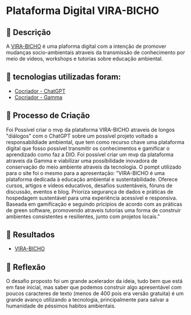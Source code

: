 # Plataforma Digital VIRA-BICHO

## 📒 Descrição
A [VIRA-BICHO](VIRA-BICHO-Plataforma-de-Educacao-Ambiental-e-Sustentabilidade.pdf) é uma plaforma digital com a intenção de promover mudanças socio-ambientais atraveis da transmissão de conhecimento por meio de videos, workshops e tutorias sobre educação ambiental. 

## 🤖 tecnologias utilizadas foram:
- [Cocriador - ChatGPT](https://chatgpt.com/)
- [Cocriador - Gamma](https://gamma.app/)

## 🧐 Processo de Criação
Foi Possível criar o mvp da plataforma VIRA-BICHO atraveis de longos "diálogos" com o ChatGPT sobre um possível projeto voltado a responsabildiade ambiental, que tem como recurso chave uma plataforma digital que fosso possível transmitir os conhecimentos e gamificar o aprendizado como faz a DIO. Foi possível criar um mvp da plataforma atraveis da Gamma e viabilizar uma possíbilidade inovadora de conservação do meio ambiente atraveis da tecnologia. O pompt utilizado para o site foi o mesmo para a apresentação: "VIRA-BICHO é uma plataforma dedicada à educação ambiental e sustentabilidade. Oferece cursos, artigos e vídeos educativos, desafios sustentáveis, fóruns de discussão, eventos e blog. Prioriza segurança de dados e práticas de hospedagem sustentável para uma experiência acessível e responsiva. Baseada em gamificação e seguindo pricípios de acordo com as práticas de green software, promovendo atraveis tutorias uma forma de construir ambientes consistentes e resilientes, junto com projetos locais." 

## 🚀 Resultados
- [VIRA-BICHO](https://vira-bicho-educacao-ambi-5xfbgqm.gamma.site/)

## 💭 Reflexão
O desafio proposto foi um grande acelerador da ideia, tudo bem que está em fase inicial, mas saber que podemos construir algo apresentável com poucos caracteres de texto (menos de 400 pois era versão gratuita) é um grande avanço utilizando a tecnologia, principalmente para salvar a humanidade de péssimos habitos ambientais.
